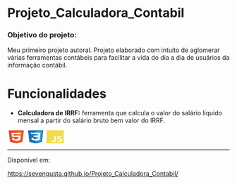 # Projeto_Calculadora_Contabil
<h3>Objetivo do projeto:</h3>
Meu primeiro projeto autoral. Projeto elaborado com intuíto de aglomerar várias ferramentas contábeis para facilitar a vida do dia a dia de usuários da informação contábil.

<h1>Funcionalidades</h1>
<ul>
  <li><strong>Calculadora de IRRF:</strong> ferramenta que calcula o valor do salário líquido mensal a partir do salário bruto bem valor do IRRF.</li>
</ul>

<a target="_blank" rel="noopener noreferrer nofollow" href="https://raw.githubusercontent.com/devicons/devicon/master/icons/html5/html5-original.svg"><img align="center" alt="HTML" height="30" width="40" src="https://raw.githubusercontent.com/devicons/devicon/master/icons/html5/html5-original.svg" style="max-width: 100%;"></a>
  <a target="_blank" rel="noopener noreferrer nofollow" href="https://raw.githubusercontent.com/devicons/devicon/master/icons/css3/css3-original.svg"><img align="center" alt="CSS" height="30" width="40" src="https://raw.githubusercontent.com/devicons/devicon/master/icons/css3/css3-original.svg" style="max-width: 100%;"></a>
  <a target="_blank" rel="noopener noreferrer nofollow" href="https://raw.githubusercontent.com/devicons/devicon/master/icons/javascript/javascript-plain.svg"><img align="center" alt="Js" height="30" width="40" src="https://raw.githubusercontent.com/devicons/devicon/master/icons/javascript/javascript-plain.svg" style="max-width: 100%;"></a>
</div>


<hr>

Disponível em:

https://sevengusta.github.io/Projeto_Calculadora_Contabil/

